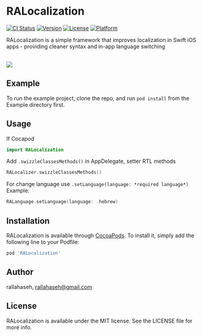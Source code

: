 # RALocalization

[![CI Status](http://img.shields.io/travis/rallahaseh/RALocalization.svg?style=flat)](https://travis-ci.org/rallahaseh/RALocalization)
[![Version](https://img.shields.io/cocoapods/v/RALocalization.svg?style=flat)](http://cocoapods.org/pods/RALocalization)
[![License](https://img.shields.io/cocoapods/l/RALocalization.svg?style=flat)](http://cocoapods.org/pods/RALocalization)
[![Platform](https://img.shields.io/cocoapods/p/RALocalization.svg?style=flat)](http://cocoapods.org/pods/RALocalization)

RALocalization is a simple framework that improves localization in Swift iOS apps - providing cleaner syntax and in-app language switching

<br>
<img src="https://media.giphy.com/media/26n7aMoR9RbXCLnR6/giphy.gif"/>
<br>

## Example

To run the example project, clone the repo, and run `pod install` from the Example directory first.

## Usage
If Cocapod

```swift
import RALocalization
```

Add `.swizzleClassesMethods()` in AppDelegate, setter RTL methods
```swift
RALocalizer.swizzleClassesMethods()
```

For change language use `.setLanguage(language: *required language*)`
Example:
```swift
RALanguage.setLanguage(language: .hebrew)
```

## Installation

RALocalization is available through [CocoaPods](http://cocoapods.org). To install
it, simply add the following line to your Podfile:

```ruby
pod 'RALocalization'
```

## Author

rallahaseh, rallahaseh@gmail.com

## License

RALocalization is available under the MIT license. See the LICENSE file for more info.
